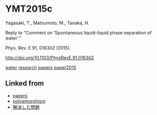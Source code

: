 # YMT2015c

Yagasaki, T., Matsumoto, M., Tanaka, H.

Reply to “Comment on ‘Spontaneous liquid-liquid phase separation of water’ ”

Phys. Rev. E 91, 016302 (2015).

http://doi.org/10.1103/PhysRevE.91.016302



[water](water.md) [research](research.md) [papers](papers.md) [paper2015](paper2015.md)



## Linked from

* [papers](papers.md)
* [polyamorphism](polyamorphism.md)
* [解決した問題](解決した問題.md)

